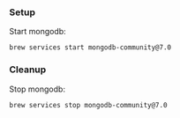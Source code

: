 ### Setup
Start mongodb: 
```
brew services start mongodb-community@7.0
```

### Cleanup
Stop mongodb: 
```
brew services stop mongodb-community@7.0
```